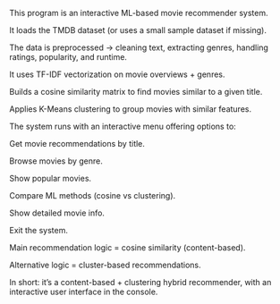 This program is an interactive ML-based movie recommender system.

It loads the TMDB dataset (or uses a small sample dataset if missing).

The data is preprocessed → cleaning text, extracting genres, handling ratings, popularity, and runtime.

It uses TF-IDF vectorization on movie overviews + genres.

Builds a cosine similarity matrix to find movies similar to a given title.

Applies K-Means clustering to group movies with similar features.

The system runs with an interactive menu offering options to:

Get movie recommendations by title.

Browse movies by genre.

Show popular movies.

Compare ML methods (cosine vs clustering).

Show detailed movie info.

Exit the system.

Main recommendation logic = cosine similarity (content-based).

Alternative logic = cluster-based recommendations.

In short: it’s a content-based + clustering hybrid recommender, with an interactive user interface in the console.
